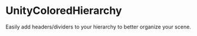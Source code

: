 # UnityColoredHierarchy
Easily add headers/dividers to your hierarchy to better organize your scene.
